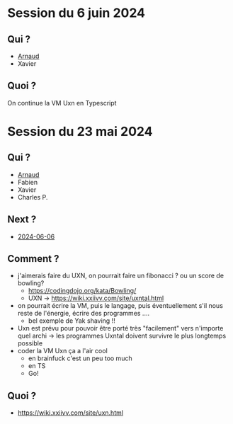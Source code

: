 # Session du 6 juin 2024

## Qui ?

* [Arnaud](http://github.com/abailly)
* Xavier

## Quoi ?

On continue la VM Uxn en Typescript

# Session du 23 mai 2024

## Qui ?

* [Arnaud](http://github.com/abailly)
* Fabien
* Xavier
* Charles P.

## Next ?

* [2024-06-06](../2024-06-06/)

## Comment ?

* j'aimerais faire du UXN, on pourrait faire un fibonacci ? ou un score de bowling?
    * https://codingdojo.org/kata/Bowling/
    * UXN -> https://wiki.xxiivv.com/site/uxntal.html
* on pourrait écrire la VM, puis le langage, puis éventuellement s'il nous reste de l'énergie, écrire des programmes ....
  * bel exemple de Yak shaving !!
* Uxn est prévu pour pouvoir être porté très "facilement" vers n'importe quel archi -> les programmes Uxntal doivent survivre le plus longtemps possible
* coder la VM Uxn ça a l'air cool
  * en brainfuck c'est un peu too much
  * en TS
  * Go!

## Quoi ?

* https://wiki.xxiivv.com/site/uxn.html
